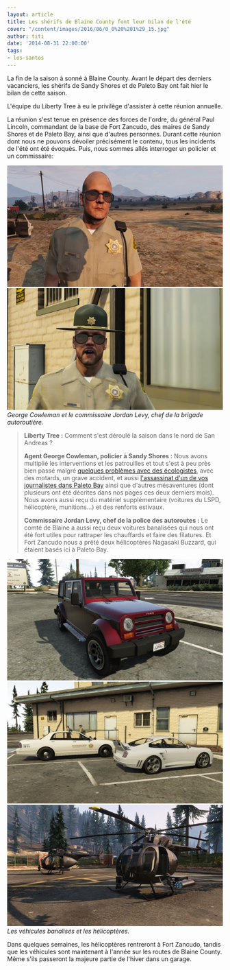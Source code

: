 ```yaml
---
layout: article
title: Les shérifs de Blaine County font leur bilan de l'été
cover: "/content/images/2016/06/0_0%20%281%29_15.jpg"
author: titi
date: '2014-08-31 22:00:00'
tags:
- los-santos
---
```


La fin de la saison à sonné à Blaine County. Avant le départ des derniers vacanciers, les shérifs de Sandy Shores et de Paleto Bay ont fait hier le bilan de cette saison.

L'équipe du Liberty Tree à eu le privilège d'assister à cette réunion annuelle.

La réunion s'est tenue en présence des forces de l'ordre, du général Paul Lincoln, commandant de la base de Fort Zancudo, des maires de Sandy Shores et de Paleto Bay, ainsi que d'autres personnes. Durant cette réunion dont nous ne pouvons dévoiler précisément le contenu, tous les incidents de l'été ont été évoqués. Puis, nous sommes allés interroger un policier et un commissaire:

![](/content/images/2016/06/0_0%20%283%29_12.jpg)
![George Cowleman et le commissaire Jordan Levy, chef de la brigade autoroutière.](/content/images/2016/06/0_0%20%284%29_14.jpg)
_George Cowleman et le commissaire Jordan Levy, chef de la brigade autoroutière._

> **Liberty Tree :** Comment s'est déroulé la saison dans le nord de San Andreas ?
> 
> **Agent George Cowleman, policier à Sandy Shores :** Nous avons multiplié les interventions et les patrouilles et tout s'est à peu près bien passé malgré [quelques problèmes avec des écologistes](/2014/07/21/des-militants-de-greypeace-sinfiltrent-dans-une-centrale-electrique/), avec des motards, un grave accident, et aussi [l'assassinat d'un de vos journalistes dans Paleto Bay](/2014/07/19/bis-repetita---/) ainsi que d'autres mésaventures (dont plusieurs ont été décrites dans nos pages ces deux derniers mois). Nous avons aussi reçu du matériel supplémentaire (voitures du LSPD, hélicoptère, munitions...) et des renforts estivaux.
> 
> **Commissaire Jordan Levy, chef de la police des autoroutes :** Le comté de Blaine a aussi reçu deux voitures banalisées qui nous ont été fort utiles pour rattraper les chauffards et faire des filatures. Et Fort Zancudo nous a prêté deux hélicoptères Nagasaki Buzzard, qui étaient basés ici à Paleto Bay.

![](/content/images/2016/06/0_0%20%282%29_13.jpg)
![](/content/images/2016/06/0_0_244.jpg)
![Les véhicules banalisés et les hélicoptères.](/content/images/2016/06/0_0%20%285%29_10.jpg)
_Les véhicules banalisés et les hélicoptères._

Dans quelques semaines, les hélicoptères rentreront à Fort Zancudo, tandis que les véhicules sont maintenant à l'année sur les routes de Blaine County. Même s'ils passeront la majeure partie de l'hiver dans un garage.

<!--kg-card-end: markdown-->
